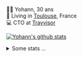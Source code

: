 <p>
  👨🏻 <bold>Yohann</bold>, 30 ans<br/>
  💼 Living in <a href="https://www.google.com/maps?q=toulouse">Toulouse</a>, France<br/>
  💻 CTO at <a href="https://trayvisor.com/">Trayvisor</a><br/>
</p>

<a href="https://github.com/anuraghazra/github-readme-stats"><img align="center" src="https://github-readme-stats-dviw-8taegaswk-yohann84ls-projects.vercel.app//api?username=yohann84L&show_icons=true&include_all_commits=true" alt="Yohann's github stats" /> </a>


<details>
  <summary>Some stats ...</summary><br/>
  

<!--START_SECTION:waka-->
![Code Time](http://img.shields.io/badge/Code%20Time-1%2C312%20hrs%2055%20mins-blue)

![Profile Views](http://img.shields.io/badge/Profile%20Views-0-blue)

**🐱 My GitHub Data** 

> 📦 441.0 kB Used in GitHub's Storage 
 > 
> 🏆 522 Contributions in the Year 2025
 > 
> 🚫 Not Opted to Hire
 > 
> 📜 26 Public Repositories 
 > 
> 🔑 21 Private Repositories 
 > 
**I'm an Early 🐤** 

```text
🌞 Morning                31409 commits       ███████░░░░░░░░░░░░░░░░░░   29.25 % 
🌆 Daytime                62494 commits       ███████████████░░░░░░░░░░   58.21 % 
🌃 Evening                13319 commits       ███░░░░░░░░░░░░░░░░░░░░░░   12.41 % 
🌙 Night                  145 commits         ░░░░░░░░░░░░░░░░░░░░░░░░░   00.14 % 
```
📅 **I'm Most Productive on Wednesday** 

```text
Monday                   20894 commits       █████░░░░░░░░░░░░░░░░░░░░   19.46 % 
Tuesday                  20214 commits       █████░░░░░░░░░░░░░░░░░░░░   18.83 % 
Wednesday                21735 commits       █████░░░░░░░░░░░░░░░░░░░░   20.24 % 
Thursday                 21733 commits       █████░░░░░░░░░░░░░░░░░░░░   20.24 % 
Friday                   20838 commits       █████░░░░░░░░░░░░░░░░░░░░   19.41 % 
Saturday                 818 commits         ░░░░░░░░░░░░░░░░░░░░░░░░░   00.76 % 
Sunday                   1135 commits        ░░░░░░░░░░░░░░░░░░░░░░░░░   01.06 % 
```


📊 **This Week I Spent My Time On** 

```text
🕑︎ Time Zone: Europe/Paris

💬 Programming Languages: 
HTTP Request             3 hrs 47 mins       █████████████████████░░░░   83.77 % 
Other                    44 mins             ████░░░░░░░░░░░░░░░░░░░░░   16.23 % 

🔥 Editors: 
Zed                      3 hrs 48 mins       █████████████████████░░░░   84.07 % 
Postman                  43 mins             ████░░░░░░░░░░░░░░░░░░░░░   15.93 % 

💻 Operating System: 
Mac                      4 hrs 32 mins       █████████████████████████   100.00 % 
```

**I Mostly Code in Python** 

```text
Python                   26 repos            ██████████████░░░░░░░░░░░   55.32 % 
Jupyter Notebook         4 repos             ██░░░░░░░░░░░░░░░░░░░░░░░   08.51 % 
JavaScript               3 repos             ██░░░░░░░░░░░░░░░░░░░░░░░   06.38 % 
HTML                     2 repos             █░░░░░░░░░░░░░░░░░░░░░░░░   04.26 % 
Shell                    1 repo              █░░░░░░░░░░░░░░░░░░░░░░░░   02.13 % 
```




 Last Updated on 24/07/2025 00:46:18 UTC
<!--END_SECTION:waka-->
